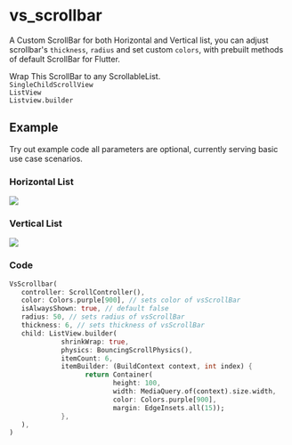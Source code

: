 # vs_scrollbar

A Custom ScrollBar for both Horizontal and Vertical list, you can adjust scrollbar's ```thickness```, ```radius``` and set custom ```colors```, with prebuilt methods of default ScrollBar for Flutter.

Wrap This ScrollBar to any ScrollableList.  
```SingleChildScrollView```  
```ListView```  
```Listview.builder```

## Example 
Try out example code all parameters are optional, currently serving basic use case scenarios.

### Horizontal List
![](https://github.com/VickySalunkhe/vs_scrollbar/blob/main/example/assets/horizontal.gif)


### Vertical List
![](https://github.com/VickySalunkhe/vs_scrollbar/blob/main/example/assets/vertical.gif)

### Code

```dart
VsScrollbar(
   controller: ScrollController(),
   color: Colors.purple[900], // sets color of vsScrollBar
   isAlwaysShown: true, // default false
   radius: 50, // sets radius of vsScrollBar
   thickness: 6, // sets thickness of vsScrollBar
   child: ListView.builder(
             shrinkWrap: true,
             physics: BouncingScrollPhysics(),
             itemCount: 6,
             itemBuilder: (BuildContext context, int index) {
                   return Container(
                          height: 100,
                          width: MediaQuery.of(context).size.width,
                          color: Colors.purple[900],
                          margin: EdgeInsets.all(15));
             },
   ),
)
```
